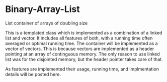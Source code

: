 # Binary-Array-List
List container of arrays of doubling size

This is a templated class which is implemented as a combination of a linked list and vector. It includes all features of both, with a running time often averaged or optimal running time. The container will be implemented as a vector of vectors. This is because vectors are implemented as a header pointing at an array of continguous memory. The only reason to use linked list was for the disjointed memory, but the header pointer takes care of that.

As features are implemented their usage, running time, and implmentation details will be posted here.

